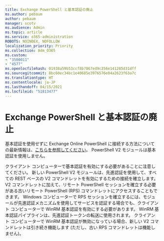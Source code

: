 ```yaml
---
title: Exchange PowerShell と基本認証の廃止
ms.author: pebaum
author: pebaum
manager: scotv
ms.audience: Admin
ms.topic: article
ms.service: o365-administration
ROBOTS: NOINDEX, NOFOLLOW
localization_priority: Priority
ms.collection: Adm_O365
ms.custom:
- "3500011"
- "4577"
ms.openlocfilehash: 01938a59b53ccf8b7867ed9c256e141205d31dff
ms.sourcegitcommit: 8bc60ec34bc1e40685e3976576e04a2623f63a7c
ms.translationtype: HT
ms.contentlocale: ja-JP
ms.lasthandoff: 04/15/2021
ms.locfileid: "51813477"
---
```

# <a name="exchange-powershell-and-basic-authentication-deprecation"></a>Exchange PowerShell と基本認証の廃止

基本認証を使用せずに Exchange Online PowerShell に接続する方法についての最新情報は、[こちらを参照してください](https://aka.ms/exops-docs)。 PowerShell V2 モジュールは基本認証を使用しません。

クライアント コンピューターで基本認証を有効にする必要があることに注意してください。
新しい PowerShell V2 モジュールは、先進認証を使用して、すべての REST ベースの V2 コマンドレットを有効にするための接続を確立します。 V2 コマンドレットに加えて、リモート PowerShell セッションを確立する必要がある古いリモート PowerShell (RPS) コマンドレットにアクセスすることもできます。 Windows コンピューターで RPS セッションを確立するには、モジュールが先進認証メカニズムを使用してサービスを認証する場合でも、クライアント コンピューターで WinRM 基本認証を有効にする必要があります。 WinRM 基本認証パイプラインは、先進認証トークンの転送に使用されます。 クライアント コンピューターで WinRM 基本認証が無効になっている場合、新しい V2 コマンドレットは引き続き機能します (ただし、古い RPS コマンドレットは機能しません)。

